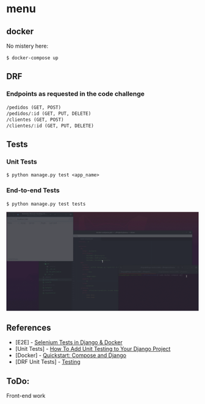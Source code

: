 # menu

## docker

No mistery here:

    $ docker-compose up

## DRF

### Endpoints as requested in the code challenge

    /pedidos (GET, POST)
    /pedidos/:id (GET, PUT, DELETE)
    /clientes (GET, POST)
    /clientes/:id (GET, PUT, DELETE)

## Tests

### Unit Tests

    $ python manage.py test <app_name>

### End-to-end Tests

    $ python manage.py test tests

![e2e Demo](https://raw.githubusercontent.com/disimao/menu/master/data/gifs/Peek%202020-08-16%2015-52.gif)

## References

* [E2E] - [Selenium Tests in Django & Docker](https://marcgibbons.com/post/selenium-in-docker/)
* [Unit Tests] - [How To Add Unit Testing to Your Django Project](https://www.digitalocean.com/community/tutorials/how-to-add-unit-testing-to-your-django-project)
* [Docker] - [Quickstart: Compose and Django](https://docs.docker.com/compose/django/)
* [DRF Unit Tests] - [Testing](https://www.django-rest-framework.org/api-guide/testing/)

## ToDo:

Front-end work
